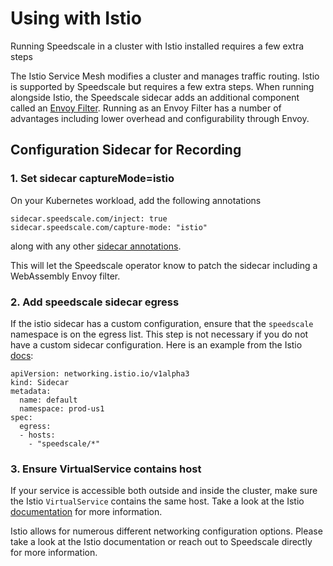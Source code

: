 
# Using with Istio

Running Speedscale in a cluster with Istio installed requires a few extra
steps

The Istio Service Mesh modifies a cluster and manages traffic routing. Istio is supported by Speedscale but requires a few extra steps. When running alongside Istio, the Speedscale sidecar adds an additional component called an [Envoy Filter](https://www.solo.io/blog/the-state-of-webassembly-in-envoy-proxy/). Running as an Envoy Filter has a number of advantages including lower overhead and configurability through Envoy.

## Configuration Sidecar for Recording

### 1. Set sidecar captureMode=istio

On your Kubernetes workload, add the following annotations

```
sidecar.speedscale.com/inject: true
sidecar.speedscale.com/capture-mode: "istio"
```
along with any other [sidecar annotations](../sidecar-annotations/).

This will let the Speedscale operator know to patch the sidecar including a WebAssembly Envoy filter.

### 2. Add speedscale sidecar egress

If the istio sidecar has a custom configuration, ensure that the `speedscale` namespace is on the egress list. This step is not necessary if you do not have a custom sidecar configuration. Here is an example from the Istio [docs](https://istio.io/latest/docs/reference/config/networking/sidecar/):

```
apiVersion: networking.istio.io/v1alpha3
kind: Sidecar
metadata:
  name: default
  namespace: prod-us1
spec:
  egress:
  - hosts:
    - "speedscale/*"
```

### 3. Ensure VirtualService contains host

If your service is accessible both outside and inside the cluster, make sure the Istio `VirtualService` contains the same host. Take a look at the Istio [documentation](https://istio.io/latest/docs/reference/config/networking/virtual-service/) for more information.



Istio allows for numerous different networking configuration options. Please take a look at the Istio documentation or reach out to Speedscale directly for more information.
